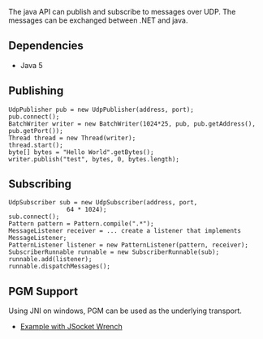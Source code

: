 The java API can publish and subscribe to messages over UDP. The messages can be exchanged between .NET and java.

## Dependencies ##

  * Java 5

## Publishing ##

```
UdpPublisher pub = new UdpPublisher(address, port);
pub.connect();
BatchWriter writer = new BatchWriter(1024*25, pub, pub.getAddress(), pub.getPort());
Thread thread = new Thread(writer);
thread.start();
byte[] bytes = "Hello World".getBytes();
writer.publish("test", bytes, 0, bytes.length);
```

## Subscribing ##

```
UdpSubscriber sub = new UdpSubscriber(address, port,
				64 * 1024);
sub.connect();
Pattern pattern = Pattern.compile(".*");
MessageListener receiver = ... create a listener that implements MessageListener;
PatternListener listener = new PatternListener(pattern, receiver);
SubscriberRunnable runnable = new SubscriberRunnable(sub);
runnable.add(listener);
runnable.dispatchMessages();
```

## PGM Support ##
Using JNI on windows, PGM can be used as the underlying transport.

  * [Example with JSocket Wrench](http://jroller.com/page/mrettig?entry=pgm_socket_in_java_with)